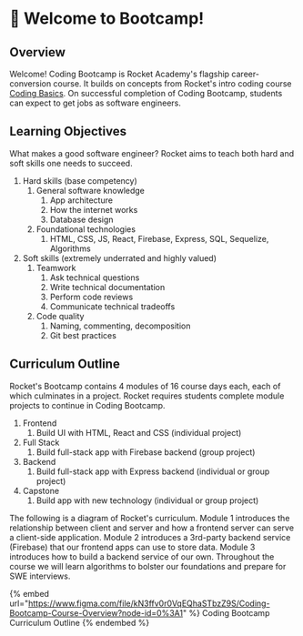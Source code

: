 # 🚀 Welcome to Bootcamp!

## Overview

Welcome! Coding Bootcamp is Rocket Academy's flagship career-conversion course. It builds on concepts from Rocket's intro coding course [Coding Basics](https://codingbasics.rocketacademy.co). On successful completion of Coding Bootcamp, students can expect to get jobs as software engineers.

## Learning Objectives

What makes a good software engineer? Rocket aims to teach both hard and soft skills one needs to succeed.

1. Hard skills (base competency)
   1. General software knowledge
      1. App architecture
      2. How the internet works
      3. Database design
   2. Foundational technologies
      1. HTML, CSS, JS, React, Firebase, Express, SQL, Sequelize, Algorithms
2. Soft skills (extremely underrated and highly valued)
   1. Teamwork
      1. Ask technical questions
      2. Write technical documentation
      3. Perform code reviews
      4. Communicate technical tradeoffs
   2. Code quality
      1. Naming, commenting, decomposition
      2. Git best practices

## Curriculum Outline

Rocket's Bootcamp contains 4 modules of 16 course days each, each of which culminates in a project. Rocket requires students complete module projects to continue in Coding Bootcamp.

1. Frontend
   1. Build UI with HTML, React and CSS (individual project)
2. Full Stack
   1. Build full-stack app with Firebase backend (group project)
3. Backend
   1. Build full-stack app with Express backend (individual or group project)
4. Capstone
   1. Build app with new technology (individual or group project)

The following is a diagram of Rocket's curriculum. Module 1 introduces the relationship between client and server and how a frontend server can serve a client-side application. Module 2 introduces a 3rd-party backend service (Firebase) that our frontend apps can use to store data. Module 3 introduces how to build a backend service of our own. Throughout the course we will learn algorithms to bolster our foundations and prepare for SWE interviews.

{% embed url="https://www.figma.com/file/kN3ffv0r0VqEQhaSTbzZ9S/Coding-Bootcamp-Course-Overview?node-id=0%3A1" %}
Coding Bootcamp Curriculum Outline
{% endembed %}

